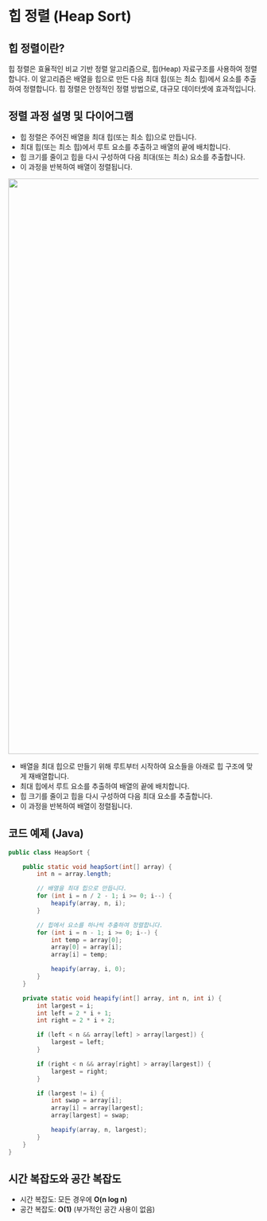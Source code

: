 # 힙 정렬 (Heap Sort)

## 힙 정렬이란?

힙 정렬은 효율적인 비교 기반 정렬 알고리즘으로, 힙(Heap) 자료구조를 사용하여 정렬합니다. 이 알고리즘은 배열을 힙으로 만든 다음 최대 힙(또는 최소 힙)에서 요소를 추출하여 정렬합니다. 힙 정렬은 안정적인 정렬 방법으로, 대규모 데이터셋에 효과적입니다.

## 정렬 과정 설명 및 다이어그램
- 힙 정렬은 주어진 배열을 최대 힙(또는 최소 힙)으로 만듭니다.
- 최대 힙(또는 최소 힙)에서 루트 요소를 추출하고 배열의 끝에 배치합니다.
- 힙 크기를 줄이고 힙을 다시 구성하여 다음 최대(또는 최소) 요소를 추출합니다.
- 이 과정을 반복하여 배열이 정렬됩니다.

<img src= "./images/HeapSort.png" width="1156">

- 배열을 최대 힙으로 만들기 위해 루트부터 시작하여 요소들을 아래로 힙 구조에 맞게 재배열합니다.
- 최대 힙에서 루트 요소를 추출하여 배열의 끝에 배치합니다.
- 힙 크기를 줄이고 힙을 다시 구성하여 다음 최대 요소를 추출합니다.
- 이 과정을 반복하여 배열이 정렬됩니다.

## 코드 예제 (Java)

```java
public class HeapSort {

    public static void heapSort(int[] array) {
        int n = array.length;

        // 배열을 최대 힙으로 만듭니다.
        for (int i = n / 2 - 1; i >= 0; i--) {
            heapify(array, n, i);
        }

        // 힙에서 요소를 하나씩 추출하여 정렬합니다.
        for (int i = n - 1; i >= 0; i--) {
            int temp = array[0];
            array[0] = array[i];
            array[i] = temp;

            heapify(array, i, 0);
        }
    }

    private static void heapify(int[] array, int n, int i) {
        int largest = i;
        int left = 2 * i + 1;
        int right = 2 * i + 2;

        if (left < n && array[left] > array[largest]) {
            largest = left;
        }

        if (right < n && array[right] > array[largest]) {
            largest = right;
        }

        if (largest != i) {
            int swap = array[i];
            array[i] = array[largest];
            array[largest] = swap;

            heapify(array, n, largest);
        }
    }
}
```
## 시간 복잡도와 공간 복잡도
- 시간 복잡도: 모든 경우에 <b>O(n log n)</b>
- 공간 복잡도: <b>O(1)</b> (부가적인 공간 사용이 없음)